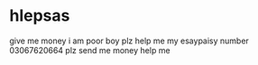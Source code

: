 # hlepsas
give me money i am poor boy plz help me my esaypaisy number 03067620664 plz send me money help me
